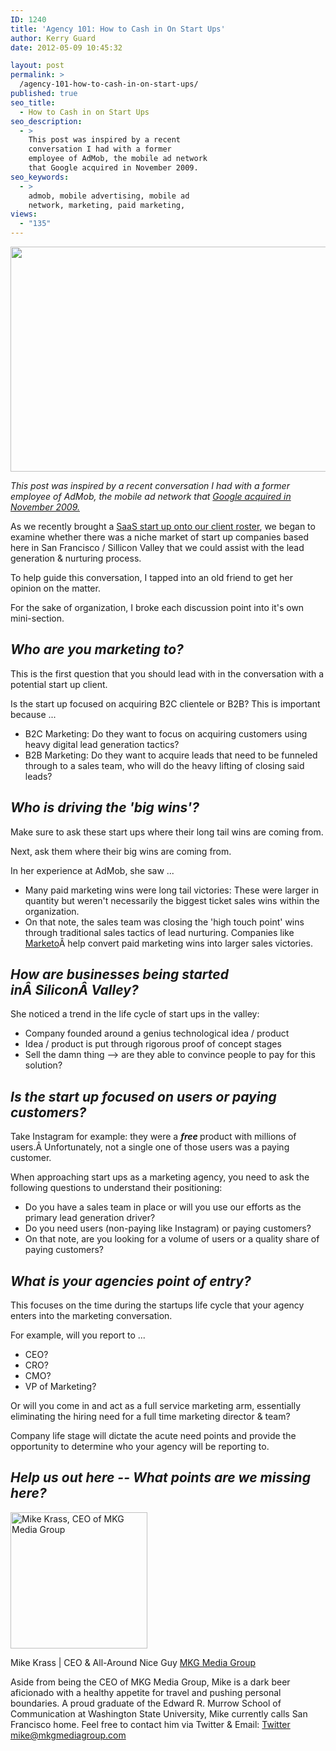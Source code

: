 ```yaml
---
ID: 1240
title: 'Agency 101: How to Cash in On Start Ups'
author: Kerry Guard
date: 2012-05-09 10:45:32

layout: post
permalink: >
  /agency-101-how-to-cash-in-on-start-ups/
published: true
seo_title:
  - How to Cash in on Start Ups
seo_description:
  - >
    This post was inspired by a recent
    conversation I had with a former
    employee of AdMob, the mobile ad network
    that Google acquired in November 2009.
seo_keywords:
  - >
    admob, mobile advertising, mobile ad
    network, marketing, paid marketing,
views:
  - "135"
---
```

<p style="text-align: center;"><img class="aligncenter  wp-image-1241" title="startup-ready" alt="" src="http://mkgmediagroup.com/wp-content/uploads/2012/05/startup-ready.jpeg" width="576" height="360" /></p>
<em>This post was inspired by a recent conversation I had with a former employee of AdMob, the mobile ad network that <a href="http://techcrunch.com/2009/11/09/google-acquires-admob/" target="_blank">Google acquired in November 2009.</a></em>

As we recently brought a <a href="http://mkgmediagroup.com/welcoming-youeye-to-the-mkg-family" target="_blank">SaaS start up onto our client roster</a>, we began to examine whether there was a niche market of start up companies based here in San Francisco / Sillicon Valley that we could assist with the lead generation &amp; nurturing process.

To help guide this conversation, I tapped into an old friend to get her opinion on the matter.

For the sake of organization, I broke each discussion point into it's own mini-section.
<h2><em>Who are you marketing to?</em></h2>
This is the first question that you should lead with in the conversation with a potential start up client.

Is the start up focused on acquiring B2C clientele or B2B? This is important because ...
<ul>
	<li>B2C Marketing: Do they want to focus on acquiring customers using heavy digital lead generation tactics?</li>
	<li>B2B Marketing: Do they want to acquire leads that need to be funneled through to a sales team, who will do the heavy lifting of closing said leads?</li>
</ul>
<h2><em>Who is driving the 'big wins'?</em></h2>
Make sure to ask these start ups where their long tail wins are coming from.

Next, ask them where their big wins are coming from.

In her experience at AdMob, she saw ...
<ul>
	<li>Many paid marketing wins were long tail victories: These were larger in quantity but weren't necessarily the biggest ticket sales wins within the organization.</li>
	<li>On that note, the sales team was closing the 'high touch point' wins through traditional sales tactics of lead nurturing. Companies like <a href="http://marketo.com" target="_blank">Marketo</a>Â help convert paid marketing wins into larger sales victories.</li>
</ul>
<h2><em>How are businesses being started inÂ SiliconÂ Valley?</em></h2>
She noticed a trend in the life cycle of start ups in the valley:
<ul>
	<li>Company founded around a genius technological idea / product</li>
	<li>Idea / product is put through rigorous proof of concept stages</li>
	<li>Sell the damn thing --&gt; are they able to convince people to pay for this solution?</li>
</ul>
<h2><em>Is the start up focused on users or paying customers?</em></h2>
Take Instagram for example: they were a <em><strong>free </strong></em>product with millions of users.Â Unfortunately, not a single one of those users was a paying customer.

When approaching start ups as a marketing agency, you need to ask the following questions to understand their positioning:
<ul>
	<li>Do you have a sales team in place or will you use our efforts as the primary lead generation driver?</li>
	<li>Do you need users (non-paying like Instagram) or paying customers?</li>
	<li>On that note, are you looking for a volume of users or a quality share of paying customers?</li>
</ul>
<h2><em>What is your agencies point of entry?</em></h2>
This focuses on the time during the startups life cycle that your agency enters into the marketing conversation.

For example, will you report to ...
<ul>
	<li>CEO?</li>
	<li>CRO?</li>
	<li>CMO?</li>
	<li>VP of Marketing?</li>
</ul>
Or will you come in and act as a full service marketing arm, essentially eliminating the hiring need for a full time marketing director &amp; team?

Company life stage will dictate the acute need points and provide the opportunity to determine who your agency will be reporting to.
<h2><em>Help us out here -- What points are we missing here?</em></h2>
<img class="alignleft size-full wp-image-1794" alt="Mike Krass, CEO of MKG Media Group" src="http://mkgmediagroup.com/wp-content/uploads/2011/08/mk_median_bw_head.jpeg" width="219" height="218" />

<span itemprop="jobTitle">Mike Krass | CEO &amp; All-Around Nice Guy</span>
<a itemprop="url" href="http://www.mkgmediagroup.com">MKG Media Group</a>

Aside from being the CEO of MKG Media Group, Mike is a dark beer aficionado with a healthy appetite for travel and pushing personal boundaries. A proud graduate of the Edward R. Murrow School of Communication at Washington State University, Mike currently calls San Francisco home. Feel free to contact him via Twitter &amp; Email:
<a itemprop="url" href="http://www.twitter.com/mikekrass">Twitter</a>
<a itemprop="email" href="mailto:mike@mkgmediagroup.com">mike@mkgmediagroup.com</a>